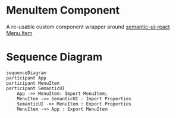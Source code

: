 # MenuItem Component

A re-usable custom component wrapper around [semantic-ui-react Menu.Item](https://react.semantic-ui.com/collections/menu)

# Sequence Diagram

```mermaid
sequenceDiagram
participant App
participant MenuItem
participant SemanticUI
    App ->> MenuItem: Import MenuItem;
    MenuItem ->> SemanticUI : Import Properties
    SemanticUI ->> MenuItem : Export Properties
    MenuItem ->> App : Export MenuItem
```
